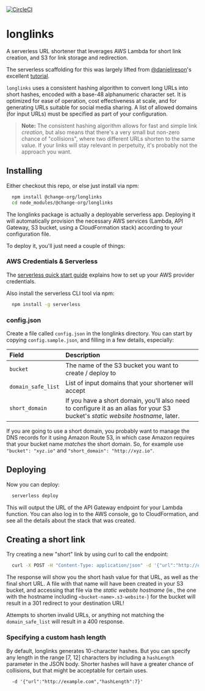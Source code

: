[![CircleCI](https://circleci.com/gh/change/longlinks/tree/master.svg?style=svg&circle-token=12bd98027541fe8fa0b4b9a250cdf8f9fe0a2ba0)](https://circleci.com/gh/change/longlinks/tree/master)

# longlinks

A serverless URL shortener that leverages AWS Lambda for short link creation, and S3 for link
storage and redirection.

The serverless scaffolding for this was largely lifted from
[@danielireson](https://github.com/danielireson)'s excellent
[tutorial](https://medium.freecodecamp.org/how-to-build-a-serverless-url-shortener-using-aws-lambda-and-s3-4fbdf70cbf5c).

`longlinks` uses a consistent hashing algorithm to convert long URLs into short hashes, encoded with
a base-48 alphanumeric character set.  It is optimized for ease of operation, cost effectiveness at
scale, and for generating URLs suitable for social media sharing.  A list of allowed domains (for
input URLs) must be specified as part of your configuration.

> **Note:** The consistent hashing algorithm allows for fast and simple link _creation_, but also
means that there's a very small but non-zero chance of "collisions", where two different URLs
shorten to the same value.  If your links will stay relevant in perpetuity, it's probably not the
approach you want.

## Installing

Either checkout this repo, or else just install via npm:

```sh
  npm install @change-org/longlinks
  cd node_modules/@change-org/longlinks
```

The longlinks package is actually a deployable serverless app.  Deploying it will automatically
provision the necessary AWS services (Lambda, API Gateway, S3 bucket, using a CloudFormation stack)
according to your configuration file.

To deploy it, you'll just need a couple of things:

### AWS Credentials & Serverless

The [serverless quick start
guide](https://serverless.com/framework/docs/providers/aws/guide/quick-start/) explains how to set
up your AWS provider credentials.

Also install the serverless CLI tool via npm:

```sh
  npm install -g serverless
```

### config.json

Create a file called `config.json` in the longlinks directory.  You can start by copying
`config.sample.json`, and filling in a few details, especially:

| Field              | Description                                               |
| :----------------- | :-------------------------------------------------------- |
| `bucket`           | The name of the S3 bucket you want to create / deploy to  |
| `domain_safe_list` | List of input domains that your shortener will accept     |
| `short_domain`     | If you have a short domain, you'll also need to configure it as an alias for your S3 bucket's _static website hostname_, later. |

If you are going to use a short domain, you probably want to manage the DNS records for it using
Amazon Route 53, in which case Amazon requires that your bucket name _matches_ the short domain.
So, for example use `"bucket": "xyz.io"` and `"short_domain": "http://xyz.io"`.

## Deploying

Now you can deploy:

```sh
  serverless deploy
```

This will output the URL of the API Gateway endpoint for your Lambda function.  You can also log in
to the AWS console, go to CloudFormation, and see all the details about the stack that was created.

## Creating a short link

Try creating a new "short" link by using curl to call the endpoint:

```sh
  curl -X POST -H "Content-Type: application/json" -d '{"url":"http://example.com/"}' <endpoint_url>
```

The response will show you the short hash value for that URL, as well as the final short URL.  A
file with that name will have been created in your S3 bucket, and accessing that file via the
_static website hostname_ (ie., the one with the hostname including `<bucket-name>.s3-website-`) for
the bucket will result in a 301 redirect to your destination URL!

Attempts to shorten invalid URLs, or anything not matching the `domain_safe_list` will result in a
400 response.

### Specifying a custom hash length

By default, longlinks generates 10-character hashes.  But you can specify any length in the range
[7, 12] characters by including a `hashLength` parameter in the JSON body.  Shorter hashes will have
a greater chance of collisions, but that might be acceptable for certain uses.

```
  -d '{"url":"http://example.com","hashLength":7}'
```
